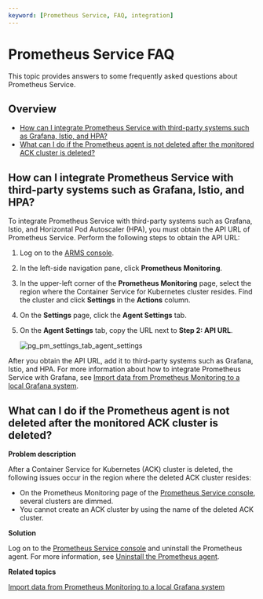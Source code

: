```yaml
---
keyword: [Prometheus Service, FAQ, integration]
---
```


# Prometheus Service FAQ

This topic provides answers to some frequently asked questions about Prometheus Service.

## Overview

-   [How can I integrate Prometheus Service with third-party systems such as Grafana, Istio, and HPA?](#section_zb5_wdo_ofw)
-   [What can I do if the Prometheus agent is not deleted after the monitored ACK cluster is deleted?](#section_7v0_4pa_yom)

## How can I integrate Prometheus Service with third-party systems such as Grafana, Istio, and HPA?

To integrate Prometheus Service with third-party systems such as Grafana, Istio, and Horizontal Pod Autoscaler \(HPA\), you must obtain the API URL of Prometheus Service. Perform the following steps to obtain the API URL:

1.  Log on to the [ARMS console](https://arms-ap-southeast-1.console.aliyun.com/#/home).

2.  In the left-side navigation pane, click **Prometheus Monitoring**.

3.  In the upper-left corner of the **Prometheus Monitoring** page, select the region where the Container Service for Kubernetes cluster resides. Find the cluster and click **Settings** in the **Actions** column.

4.  On the **Settings** page, click the **Agent Settings** tab.

5.  On the **Agent Settings** tab, copy the URL next to **Step 2: API URL**.

    ![pg_pm_settings_tab_agent_settings](https://static-aliyun-doc.oss-accelerate.aliyuncs.com/assets/img/en-US/2714672161/p103094.png)


After you obtain the API URL, add it to third-party systems such as Grafana, Istio, and HPA. For more information about how to integrate Prometheus Service with Grafana, see [Import data from Prometheus Monitoring to a local Grafana system]().

## What can I do if the Prometheus agent is not deleted after the monitored ACK cluster is deleted?

**Problem description**

After a Container Service for Kubernetes \(ACK\) cluster is deleted, the following issues occur in the region where the deleted ACK cluster resides:

-   On the Prometheus Monitoring page of the [Prometheus Service console](https://prometheus.console.aliyun.com/#/home), several clusters are dimmed.
-   You cannot create an ACK cluster by using the name of the deleted ACK cluster.

**Solution**

Log on to the [Prometheus Service console](https://prometheus.console.aliyun.com/#/home) and uninstall the Prometheus agent. For more information, see [Uninstall the Prometheus agent]().

**Related topics**  


[Import data from Prometheus Monitoring to a local Grafana system]()

